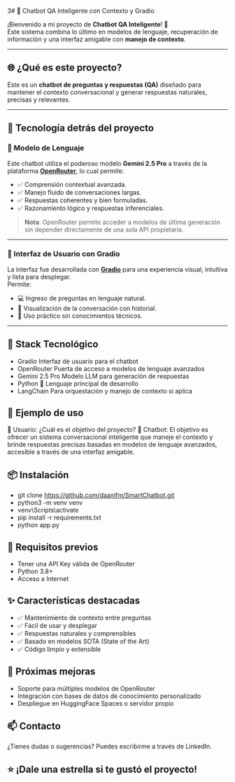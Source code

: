 3# 🤖 Chatbot QA Inteligente con Contexto y Gradio

¡Bienvenido a mi proyecto de **Chatbot QA Inteligente**! 🎯  
Este sistema combina lo último en modelos de lenguaje, recuperación de información y una interfaz amigable con **manejo de contexto**.

---

## 🌐 ¿Qué es este proyecto?

Este es un **chatbot de preguntas y respuestas (QA)** diseñado para mantener el contexto conversacional y generar respuestas naturales, precisas y relevantes. 

---

## 🧠 Tecnología detrás del proyecto

### 🚀 Modelo de Lenguaje

Este chatbot utiliza el poderoso modelo **Gemini 2.5 Pro** a través de la plataforma [**OpenRouter**](https://openrouter.ai), lo cual permite:

- ✅ Comprensión contextual avanzada.
- ✅ Manejo fluido de conversaciones largas.
- ✅ Respuestas coherentes y bien formuladas.
- ✅ Razonamiento lógico y respuestas inferenciales.

> **Nota**: OpenRouter permite acceder a modelos de última generación sin depender directamente de una sola API propietaria.

---

### 💬 Interfaz de Usuario con Gradio

La interfaz fue desarrollada con **[Gradio](https://www.gradio.app/)** para una experiencia visual, intuitiva y lista para desplegar.  
Permite:

- 💻 Ingreso de preguntas en lenguaje natural.
- 🧠 Visualización de la conversación con historial.
- 🎯 Uso práctico sin conocimientos técnicos.

---

##  🧰 Stack Tecnológico

- Gradio	Interfaz de usuario para el chatbot
- OpenRouter	Puerta de acceso a modelos de lenguaje avanzados
- Gemini 2.5 Pro	Modelo LLM para generación de respuestas
- Python 🐍	Lenguaje principal de desarrollo
- LangChain	Para orquestación y manejo de contexto si aplica

## 🧪 Ejemplo de uso

👤 Usuario: ¿Cuál es el objetivo del proyecto?
🤖 Chatbot: El objetivo es ofrecer un sistema conversacional inteligente que maneje el contexto y brinde respuestas precisas basadas en modelos de lenguaje avanzados, accesible a través de una interfaz amigable.

## 📦 Instalación
- git clone https://github.com/daanifm/SmartChatbot.git
- python3 -m venv venv
- venv\Scripts\activate
- pip install -r requirements.txt
- python app.py

## 🔐 Requisitos previos
- Tener una API Key válida de OpenRouter
- Python 3.8+
- Acceso a Internet

## ✨ Características destacadas

- ✅ Mantenimiento de contexto entre preguntas
- ✅ Fácil de usar y desplegar
- ✅ Respuestas naturales y comprensibles
- ✅ Basado en modelos SOTA (State of the Art)
- ✅ Código limpio y extensible

## 📌 Próximas mejoras

- Soporte para múltiples modelos de OpenRouter
- Integración con bases de datos de conocimiento personalizado
- Despliegue en HuggingFace Spaces o servidor propio

## 📫 Contacto

¿Tienes dudas o sugerencias?
Puedes escribirme a través de LinkedIn.

## ⭐ ¡Dale una estrella si te gustó el proyecto!

